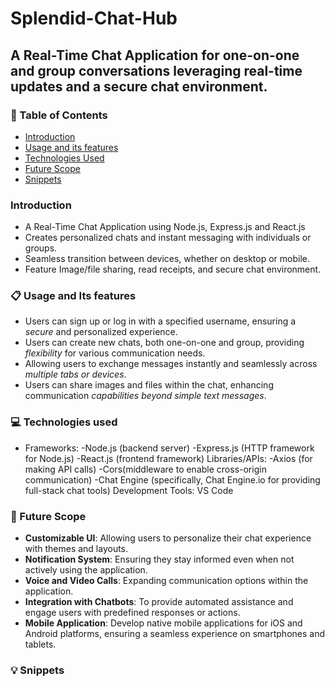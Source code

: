 # Splendid-Chat-Hub
## A Real-Time Chat Application for one-on-one and group conversations leveraging real-time updates and a secure chat environment.

### 📌 Table of Contents
* [Introduction](#intro)
* [Usage and its features](#usage)
* [Technologies Used](#tech)
* [Future Scope](#future-scope)
* [Snippets](#snippets)

<a id="intro"></a>
### Introduction
- A Real-Time Chat Application using Node.js, Express.js and React.js
- Creates personalized chats and instant messaging with individuals or groups.
- Seamless transition between devices, whether on desktop or mobile.
- Feature Image/file sharing, read receipts, and secure chat environment.

<a id="usage"></a>
### 📋 Usage and Its features
- Users can sign up or log in with a specified username, ensuring a *secure* and personalized experience.
- Users can create new chats, both one-on-one and group, providing *flexibility* for various communication needs.
- Allowing users to exchange messages instantly and seamlessly across *multiple tabs or devices*.
- Users can share images and files within the chat, enhancing communication *capabilities beyond simple text messages*.

<a id="tech"></a>
### 💻 Technologies used
- Frameworks:
  -Node.js (backend server)
  -Express.js (HTTP framework for Node.js)
  -React.js (frontend framework)
Libraries/APIs:
  -Axios (for making API calls)
  -Cors(middleware to enable cross-origin communication)
  -Chat Engine (specifically, Chat Engine.io for providing full-stack chat tools)
Development Tools: VS Code

<a id="future-scope"></a>
### 🚀 Future Scope
- **Customizable UI**: Allowing users to personalize their chat experience with themes and layouts.
- **Notification System**: Ensuring they stay informed even when not actively using the application.
- **Voice and Video Calls**: Expanding communication options within the application.
- **Integration with Chatbots**: To provide automated assistance and engage users with predefined responses or actions.
- **Mobile Application**: Develop native mobile applications for iOS and Android platforms, ensuring a seamless experience on smartphones and tablets.

<a id="snippets"></a>
### 💡 Snippets
